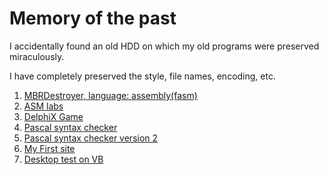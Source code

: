 Memory of the past
======
I accidentally found an old HDD on which my old programs were preserved miraculously.

I have completely preserved the style, file names, encoding, etc.

1. [MBRDestroyer, language: assembly(fasm)](/MBRDestroyer/README.md)
2. [ASM labs](/ASM%20labs/README.md)
3. [DelphiX Game](GAME/README.md)
4. [Pascal syntax checker](/Prover_vers%202.32.3/README.md)
5. [Pascal syntax checker version 2](/Syntax3.6/README.md)
6. [My First site](/Мой%20САЙТ!/README.md)
7. [Desktop test on VB](/TEST/README.md)